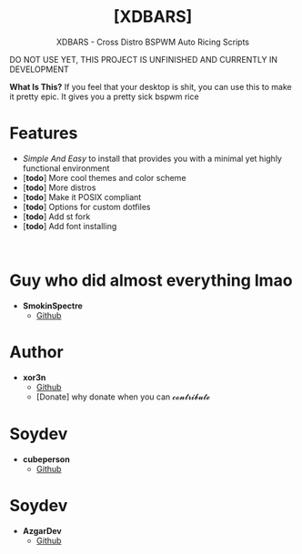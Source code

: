 <h1 align="center">[XDBARS]</h1>
<p align="center">XDBARS - Cross Distro BSPWM Auto Ricing Scripts</p>

DO NOT USE YET, THIS PROJECT IS UNFINISHED AND CURRENTLY IN DEVELOPMENT

**What Is This?** If you feel that your desktop is shit, you can use this to make it pretty epic. It gives you a pretty sick bspwm rice

# Features
 - *Simple And Easy* to install that provides you with a minimal yet highly functional environment
 - \[**todo**\] More cool themes and color scheme
 - \[**todo**\] More distros
 - \[**todo**\] Make it POSIX compliant
 - \[**todo**\] Options for custom dotfiles
 - \[**todo**\] Add st fork
 - \[**todo**\] Add font installing

<br>

# Guy who did almost everything lmao
- **SmokinSpectre**
    - [Github](https://github.com/SmokinSpectre)
    
# Author
- **xor3n**
    - [Github](https://github.com/xor3n)
    - [Donate] why donate when you can 𝓬𝓸𝓷𝓽𝓻𝓲𝓫𝓾𝓽𝓮

# Soydev
- **cubeperson**
    - [Github](https://github.com/cubeperson)

# Soydev
- **AzgarDev**
    - [Github](https://github.com/AzgarDev)

